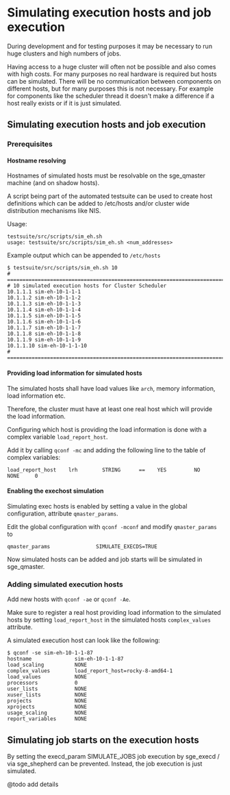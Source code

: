 # Simulating execution hosts and job execution

During development and for testing purposes it may be necessary to run huge clusters
and high numbers of jobs.

Having access to a huge cluster will often not be possible and also comes with high costs.
For many purposes no real hardware is required but hosts can be simulated.
There will be no communication between components on different hosts, but for many purposes this is not necessary.
For example for components like the scheduler thread it doesn't make a difference if a host really exists
or if it is just simulated.

## Simulating execution hosts and job execution

### Prerequisites

#### Hostname resolving

Hostnames of simulated hosts must be resolvable on the sge_qmaster machine (and on shadow hosts).

A script being part of the automated testsuite can be used to create host definitions which can be added
to /etc/hosts and/or cluster wide distribution mechanisms like NIS.

Usage:
```shell
testsuite/src/scripts/sim_eh.sh
usage: testsuite/src/scripts/sim_eh.sh <num_addresses>
```

Example output which can be appended to `/etc/hosts`
```shell
$ testsuite/src/scripts/sim_eh.sh 10
# ==============================================================================
# 10 simulated execution hosts for Cluster Scheduler
10.1.1.1 sim-eh-10-1-1-1
10.1.1.2 sim-eh-10-1-1-2
10.1.1.3 sim-eh-10-1-1-3
10.1.1.4 sim-eh-10-1-1-4
10.1.1.5 sim-eh-10-1-1-5
10.1.1.6 sim-eh-10-1-1-6
10.1.1.7 sim-eh-10-1-1-7
10.1.1.8 sim-eh-10-1-1-8
10.1.1.9 sim-eh-10-1-1-9
10.1.1.10 sim-eh-10-1-1-10
# ==============================================================================
```

#### Providing load information for simulated hosts

The simulated hosts shall have load values like `arch`, memory information, load information etc.

Therefore, the cluster must have at least one real host which will provide the load information.

Configuring which host is providing the load information is done with a complex variable `load_report_host`.

Add it by calling `qconf -mc` and adding the following line to the table of complex variables:

```shell
load_report_host    lrh        STRING      ==    YES         NO         NONE     0
```

#### Enabling the exechost simulation

Simulating exec hosts is enabled by setting a value in the global configuration, attribute `qmaster_params`.

Edit the global configuration with `qconf -mconf` and modify `qmaster_params` to
```shell
qmaster_params               SIMULATE_EXECDS=TRUE
```

Now simulated hosts can be added and job starts will be simulated in sge_qmaster.

### Adding simulated execution hosts

Add new hosts with `qconf -ae` or `qconf -Ae`.

Make sure to register a real host providing load information to the simulated hosts by setting `load_report_host` in the
simulated hosts `complex_values` attribute.

A simulated execution host can look like the following:

```shell
$ qconf -se sim-eh-10-1-1-87
hostname              sim-eh-10-1-1-87
load_scaling          NONE
complex_values        load_report_host=rocky-8-amd64-1
load_values           NONE
processors            0
user_lists            NONE
xuser_lists           NONE
projects              NONE
xprojects             NONE
usage_scaling         NONE
report_variables      NONE
```

## Simulating job starts on the execution hosts

By setting the execd_param SIMULATE_JOBS
job execution by sge_execd / via sge_shepherd can be prevented.
Instead, the job execution is just simulated.

@todo add details

[//]: # (Each file has to end with two empty lines)


